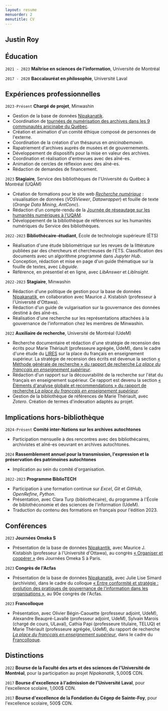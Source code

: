 ```yaml
---
layout: resume
menuorder: 2
menutitle: CV
---
```

## Justin Roy

## Éducation

`2021 - 2023`
__Maîtrise en sciences de l'information__,
Université de Montréal

`2017 - 2020`
__Baccalauréat en philosophie__,
Université Laval 

## Expériences professionnelles

`2023-Présent`
__Chargé de projet__, Minwashin

- Gestion de la base de données [Nipakanatik](https://nipakanatik.org/s/nipakanatik/page/accueil).
- Coordination de [tournées de numérisation des archives dans les 9 communautés anicinabe du Québec](https://ici.radio-canada.ca/espaces-autochtones/2017722/anishinaabe-histoire-archives-numeriques-minwashin).
- Création et animation d'un comité éthique composé de personnes de l'externe.
- Coordination de la création d'un thésaurus en _anicinabemowin_.
- Rapatriement d'archives auprès de musées et de gouvernements.
- Développement de dispositifs pour la mise en valeur des archives.
- Coordination et réalisation d'entrevues avec des aîné-es.
- Animation de cercles de réflexion avec des aîné-es.
- Rédaction de demandes de financement.

`2023`
__Stagiaire__, Service des bibliothèques de l'Université du Québec à Montréal (UQÀM)

- Création de formations pour le site web [_Recherche numérique_](https://recherchenumerique.uqam.ca/) : visualisation de données (_VOSViewer_, _Datawrapper_) et fouille de texte (_Orange Data Mining_, _AntConc_).
- Rédaction d’un compte-rendu de la [Journée de réseautage sur les humanités numériques à l'UQAM](https://evenements.uqam.ca/evenements/journee-de-reseautage-sur-les-humanites-numeriques-a-l-uqam/25174?date=2023-05-03_09-30-00).
- Développement de la bibliothèque de références sur les humanités numériques du Service des bibliothèques.

`2022-2023`
__Bibliothécaire-étudiant__, École de technologie supérieure (ÉTS)

- Réalisation d'une étude bibliométrique sur les revues de la littérature publiées par des chercheurs et chercheuses de l'ÉTS. Classification des documents avec un algorithme programmé dans _Jupyter Hub_.
- Conception, rédaction et mise en page d'un guide thématique sur la fouille de textes, avec _Libguide_.
- Référence, en présentiel et en ligne, avec _LibAnswer_ et _LibInsight_.

`2022-2023`
__Stagiaire__, Minwashin

- Rédaction d'une politique de gestion pour la base de données [Nipakanatik](https://dev.nipakanatik.org/s/nipakanatik/page/accueil), en collaboration avec Maurice J. Kistabish (professeur à l'Université d'Ottawa).
- Rédaction d'un guide de vulgarisation sur la gouvernance des données destiné à des aîné-es.
- Réalisation d'une recherche sur les représentations attachées à la gouvernance de l'information chez les membres de Minwashin.

`2022`
__Auxiliaire de recherche__, Université de Montréal (UdeM)

- Recherche documentaire et rédaction d'une stratégie de recension des écrits pour Marie Thériault (professeure agrégée, UdeM), dans le cadre d'une étude du [LIRES](https://www.lires.ca/) sur la place du français en enseignement supérieur. La stratégie de recension des écrits est devenue la section [« Méthode générale de recherche » du rapport de recherche _La place du françcais en enseignement supérieur_](https://documentation.lacsq.org/in/documentViewer.xhtml?id=1e180c36-2393-446f-bde9-9af08649fafc&locale=fr&file=/in/rest/annotationSVC/DownloadWatermarkedAttachment/attach_upload_94ec85f8-e51f-4d1c-b129-76e952240280#%5B%7B%22num%22%3A31%2C%22gen%22%3A0%7D%2C%7B%22name%22%3A%22XYZ%22%7D%2C68%2C234%2C0%5D).
- Rédaction d'un rapport sur la découvrabilité de la recherche sur l'état du français en enseignement supérieur. Ce rapport est devenu la section [« Éléments d'analyse globale et recommendations » du rapport de recherche _La place du françcais en enseignement supérieur_](https://documentation.lacsq.org/in/documentViewer.xhtml?id=1e180c36-2393-446f-bde9-9af08649fafc&locale=fr&file=/in/rest/annotationSVC/DownloadWatermarkedAttachment/attach_upload_94ec85f8-e51f-4d1c-b129-76e952240280#%5B%7B%22num%22%3A85%2C%22gen%22%3A0%7D%2C%7B%22name%22%3A%22XYZ%22%7D%2C84%2C379%2C0%5D).
- Gestion de la bibliothèque de références de Marie Thériault, avec _Zotero_. Création de termes d'indexation adaptés au projet.

## Implications hors-bibliothèque ##

`2024-Présent`
__Comité inter-Nations sur les archives autochtones__
- Participation mensuelle à des rencontres avec des bibliothécaires, archivistes et aîné-es oeuvrant en archives autochtones.

`2024`
__Rassemblement annuel pour la transmission, l'expression et la préservation des patrimoines autochtones__
- Implication au sein du comité d'organisation.

`2022-2023`
__Programme BiblioTECH__

- Participation à une formation continue sur _Excel_, _Git_ et _GitHub_, _OpenRefine_, _Python_.
- Présentation, avec Clara Turp (bibliothécaire), du programme à l'École de biblothéconomie et des sciences de l'information (UdeM).
- Traduction du contenu des formations en français pour l'édition 2023.

## Conférences ##

`2023`
__Journées Omeka S__

- Présentation de la base de données [Nipakantik](https://nipakanatik.org/s/nipakanatik/page/accueil), avec Maurice J. Kistabish (professeur à l'Université d'Ottawa), au congrès [« Organiser et coopérer »](https://omeka.sciencesconf.org/resource/page/id/16) des Journées Omeka S à Paris. 

`2023`
__Congrès de l'Acfas__

- Présentation de la base de données [Nipakanatik](https://nipakanatik.org/s/nipakanatik/page/accueil), avec Julie Lise Simard (archiviste), dans le cadre du colloque [« Entre conformité et stratégie : évolution des pratiques de gouvernance de l’information dans les organisations »](https://www.acfas.ca/evenements/congres/programme-preliminaire/300/301), au 90e congrès de l'Acfas.

`2023`
__Francolloque__

- Présentation, avec Olivier Bégin-Caouette (professeur adjoint, UdeM), Alexandre Beaupré-Lavallé (professeur adjoint, UdeM), Sylvain Marois (chargé de cours, ULaval), Cathia Papi (professeure titulaire, TELUQ) et Marie Thériault (professeure agrégée, UdeM), du rapport de recherche [_La place du françcais en enseignement supérieur_](https://documentation.lacsq.org/in/documentViewer.xhtml?id=1e180c36-2393-446f-bde9-9af08649fafc&locale=fr&file=/in/rest/annotationSVC/DownloadWatermarkedAttachment/attach_upload_94ec85f8-e51f-4d1c-b129-76e952240280), dans le cadre du [Francolloque](https://francolloque.lacsq.org/programmation/).

## Distinctions

`2022`
__Bourse de la Faculté des arts et des sciences de l'Université de Montréal__, pour la participation au projet _Nipakanatik_, 5,000$ CDN.

`2017`
__Bourse d'excellence à l'admission de l'Université Laval__, pour l'excellence scolaire, 1,000$ CDN.

`2017`
__Bourse d'excellence de la Fondation du Cégep de Sainte-Foy__, pour l'excellence scolaire, 500$ CDN.

<!-- ### Footer

Last updated: 2023 -->


